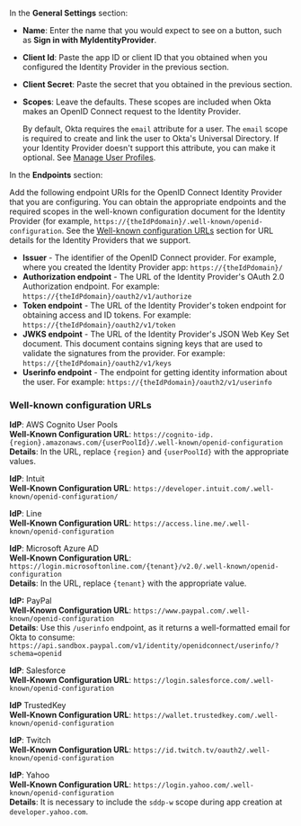 In the **General Settings** section:

* **Name**: Enter the name that you would expect to see on a button, such as **Sign in with MyIdentityProvider**.
* **Client Id**: Paste the app ID or client ID that you obtained when you configured the Identity Provider in the <GuideLink link="../create-an-app-at-idp">previous section</GuideLink>.
* **Client Secret**: Paste the secret that you obtained in the <GuideLink link="../create-an-app-at-idp">previous section</GuideLink>. 
* **Scopes**: Leave the defaults. These scopes are included when Okta makes an OpenID Connect request to the Identity Provider.

    By default, Okta requires the `email` attribute for a user. The `email` scope is required to create and link the user to Okta's Universal Directory. If your Identity Provider doesn't support this attribute, you can make it optional. See [Manage User Profiles](https://help.okta.com/en/prod/Content/Topics/Directory/eu-profile-editor.htm).

In the **Endpoints** section:

Add the following endpoint URIs for the OpenID Connect Identity Provider that you are configuring. You can obtain the appropriate endpoints and the required scopes in the well-known configuration document for the Identity Provider (for example, `https://{theIdPdomain}/.well-known/openid-configuration`. See the [Well-known configuration URLs](/docs/guides/add-an-external-idp/openidconnect/configure-idp-in-okta/#well-known-configuration-urls) section for URL details for the Identity Providers that we support. 

* **Issuer** - The identifier of the OpenID Connect provider. For example, where you created the Identity Provider app: `https://{theIdPdomain}/`
* **Authorization endpoint** - The URL of the Identity Provider's OAuth 2.0 Authorization endpoint. For example: `https://{theIdPdomain}/oauth2/v1/authorize`
* **Token endpoint** - The URL of the Identity Provider's token endpoint for obtaining access and ID tokens. For example: `https://{theIdPdomain}/oauth2/v1/token`
* **JWKS endpoint** - The URL of the Identity Provider's JSON Web Key Set document. This document contains signing keys that are used to validate the signatures from the provider. For example: `https://{theIdPdomain}/oauth2/v1/keys`
* **Userinfo endpoint** - The endpoint for getting identity information about the user. For example: `https://{theIdPdomain}/oauth2/v1/userinfo`

### Well-known configuration URLs

**IdP**: AWS Cognito User Pools<br>
**Well-Known Configuration URL**: `https://cognito-idp.{region}.amazonaws.com/{userPoolId}/.well-known/openid-configuration`<br>
**Details**: In the URL, replace `{region}` and `{userPoolId}` with the appropriate values.<br>

**IdP**: Intuit<br>
**Well-Known Configuration URL**: `https://developer.intuit.com/.well-known/openid-configuration/`<br>

**IdP**: Line<br>
**Well-Known Configuration URL**: `https://access.line.me/.well-known/openid-configuration`<br>

**IdP**: Microsoft Azure AD<br>
**Well-Known Configuration URL**: `https://login.microsoftonline.com/{tenant}/v2.0/.well-known/openid-configuration`<br>
**Details**: In the URL, replace `{tenant}` with the appropriate value.<br>

**IdP:** PayPal<br>
**Well-Known Configuration URL**: `https://www.paypal.com/.well-known/openid-configuration`<br>
**Details**: Use this `/userinfo` endpoint, as it returns a well-formatted email for Okta to consume: `https://api.sandbox.paypal.com/v1/identity/openidconnect/userinfo/?schema=openid`<br>

**IdP**: Salesforce<br>
**Well-Known Configuration URL**: `https://login.salesforce.com/.well-known/openid-configuration`<br>

**IdP** TrustedKey<br>
**Well-Known Configuration URL**: `https://wallet.trustedkey.com/.well-known/openid-configuration`<br>

**IdP**: Twitch<br>
**Well-Known Configuration URL**: `https://id.twitch.tv/oauth2/.well-known/openid-configuration`<br>

**IdP**: Yahoo<br>
**Well-Known Configuration URL**: `https://login.yahoo.com/.well-known/openid-configuration`<br>
**Details**: It is necessary to include the `sddp-w` scope during app creation at `developer.yahoo.com`.<br>